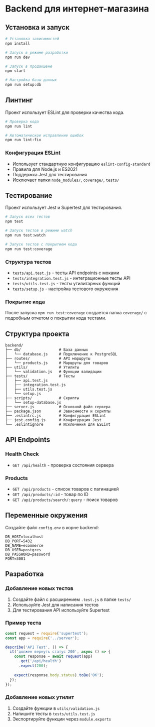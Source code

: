 # Backend для интернет-магазина

## Установка и запуск

```bash
# Установка зависимостей
npm install

# Запуск в режиме разработки
npm run dev

# Запуск в продакшене
npm start

# Настройка базы данных
npm run setup:db
```

## Линтинг

Проект использует ESLint для проверки качества кода.

```bash
# Проверка кода
npm run lint

# Автоматическое исправление ошибок
npm run lint:fix
```

### Конфигурация ESLint

- Использует стандартную конфигурацию `eslint-config-standard`
- Правила для Node.js и ES2021
- Поддержка Jest для тестирования
- Исключает папки `node_modules/`, `coverage/`, `tests/`

## Тестирование

Проект использует Jest и Supertest для тестирования.

```bash
# Запуск всех тестов
npm test

# Запуск тестов в режиме watch
npm run test:watch

# Запуск тестов с покрытием кода
npm run test:coverage
```

### Структура тестов

- `tests/api.test.js` - тесты API endpoints с моками
- `tests/integration.test.js` - интеграционные тесты API
- `tests/utils.test.js` - тесты утилитарных функций
- `tests/setup.js` - настройка тестового окружения

### Покрытие кода

После запуска `npm run test:coverage` создается папка `coverage/` с подробным отчетом о покрытии кода тестами.

## Структура проекта

```
backend/
├── db/                 # База данных
│   └── database.js     # Подключение к PostgreSQL
├── routes/             # API маршруты
│   └── products.js     # Маршруты для товаров
├── utils/              # Утилиты
│   └── validation.js   # Функции валидации
├── tests/              # Тесты
│   ├── api.test.js
│   ├── integration.test.js
│   ├── utils.test.js
│   └── setup.js
├── scripts/            # Скрипты
│   └── setup-database.js
├── server.js           # Основной файл сервера
├── package.json        # Зависимости и скрипты
├── .eslintrc.js        # Конфигурация ESLint
├── jest.config.js      # Конфигурация Jest
└── .eslintignore       # Исключения для ESLint
```

## API Endpoints

### Health Check
- `GET /api/health` - проверка состояния сервера

### Products
- `GET /api/products` - список товаров с пагинацией
- `GET /api/products/:id` - товар по ID
- `GET /api/products/search/:query` - поиск товаров

## Переменные окружения

Создайте файл `config.env` в корне backend:

```env
DB_HOST=localhost
DB_PORT=5432
DB_NAME=ecommerce
DB_USER=postgres
DB_PASSWORD=password
PORT=3001
```

## Разработка

### Добавление новых тестов

1. Создайте файл с расширением `.test.js` в папке `tests/`
2. Используйте Jest для написания тестов
3. Для тестирования API используйте Supertest

### Пример теста

```javascript
const request = require('supertest');
const app = require('../server');

describe('API Test', () => {
  it('должен вернуть статус 200', async () => {
    const response = await request(app)
      .get('/api/health')
      .expect(200);
    
    expect(response.body.status).toBe('OK');
  });
});
```

### Добавление новых утилит

1. Создайте функции в `utils/validation.js`
2. Напишите тесты в `tests/utils.test.js`
3. Экспортируйте функции через `module.exports`